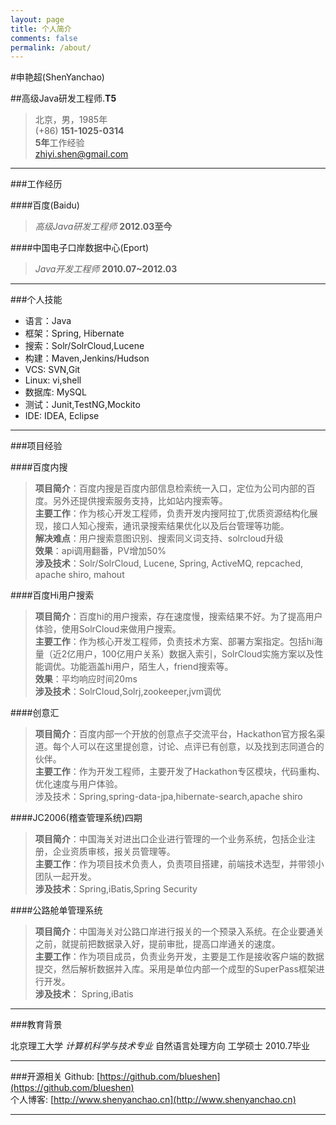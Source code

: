 ```yaml
---
layout: page
title: 个人简介
comments: false
permalink: /about/
---
```


#申艳超(ShenYanchao)

##高级Java研发工程师.__T5__
> 北京，男，1985年  
> (+86) **151-1025-0314**   
> **5年**工作经验   
> [zhiyi.shen@gmail.com](mailto:zhiyi.shen@gmail.com)  

---

###工作经历   

####百度(Baidu)
>*高级Java研发工程师*  __2012.03至今__     

####中国电子口岸数据中心(Eport)
>*Java开发工程师* __2010.07~2012.03__  
 
---

###个人技能
- 语言：Java
- 框架：Spring, Hibernate
- 搜索：Solr/SolrCloud,Lucene
- 构建：Maven,Jenkins/Hudson
- VCS: SVN,Git
- Linux: vi,shell
- 数据库: MySQL
- 测试：Junit,TestNG,Mockito
- IDE: IDEA, Eclipse

---

###项目经验   

####百度内搜
>**项目简介**：百度内搜是百度内部信息检索统一入口，定位为公司内部的百度。另外还提供搜索服务支持，比如站内搜索等。   
>**主要工作**：作为核心开发工程师，负责开发内搜阿拉丁,优质资源结构化展现，接口人知心搜索，通讯录搜索结果优化以及后台管理等功能。   
>**解决难点**：用户搜索意图识别、搜索同义词支持、solrcloud升级   
>**效果**：api调用翻番，PV增加50%  
>**涉及技术**：Solr/SolrCloud, Lucene, Spring, ActiveMQ, repcached, apache shiro, mahout

####百度Hi用户搜索
>**项目简介**：百度hi的用户搜索，存在速度慢，搜索结果不好。为了提高用户体验，使用SolrCloud来做用户搜索。    
>**主要工作**：作为核心开发工程师，负责技术方案、部署方案指定。包括hi海量（近2亿用户，100亿用户关系）数据入索引，SolrCloud实施方案以及性能调优。功能涵盖hi用户，陌生人，friend搜索等。      
>**效果**：平均响应时间20ms  
>**涉及技术**：SolrCloud,Solrj,zookeeper,jvm调优

####创意汇
>**项目简介**：百度内部一个开放的创意点子交流平台，Hackathon官方报名渠道。每个人可以在这里提创意，讨论、点评已有创意，以及找到志同道合的伙伴。    
>**主要工作**：作为开发工程师，主要开发了Hackathon专区模块，代码重构、优化速度与用户体验。     
>涉及技术：Spring,spring-data-jpa,hibernate-search,apache shiro
 
####JC2006(稽查管理系统)四期
>**项目简介**：中国海关对进出口企业进行管理的一个业务系统，包括企业注册，企业资质审核，报关员管理等。    
>**主要工作**：作为项目技术负责人，负责项目搭建，前端技术选型，并带领小团队一起开发。   
>**涉及技术**：Spring,iBatis,Spring Security

####公路舱单管理系统 
>**项目简介**：中国海关对公路口岸进行报关的一个预录入系统。在企业要通关之前，就提前把数据录入好，提前审批，提高口岸通关的速度。   
>**主要工作**：作为项目成员，负责业务开发，主要是工作是接收客户端的数据提交，然后解析数据并入库。采用是单位内部一个成型的SuperPass框架进行开发。    
>**涉及技术**： Spring,iBatis

---

###教育背景

北京理工大学 *计算机科学与技术专业* 自然语言处理方向 工学硕士  2010.7毕业

---

###开源相关
Github: [https://github.com/blueshen](https://github.com/blueshen)  
个人博客: [http://www.shenyanchao.cn](http://www.shenyanchao.cn)

---

